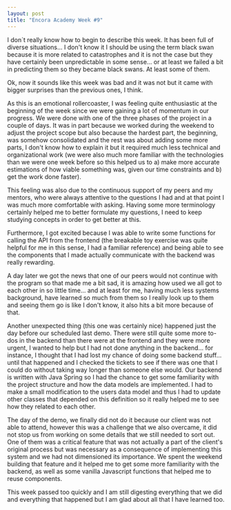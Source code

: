 ```yaml
---
layout: post
title: "Encora Academy Week #9"
---
```

I don´t really know how to begin to describe this week. It has been full of diverse situations... I don't know it I should be using the term black swan because it is more related to catastrophes and it is not the case but they have certainly been unpredictable in some sense... or at least we failed a bit in predicting them so they became black swans. At least some of them.

Ok, now it sounds like this week was bad and it was not but it came with bigger surprises than the previous ones, I think. 

As this is an emotional rollercoaster, I was feeling quite enthusiastic at the beginning of the week since we were gaining a lot of momentum in our progress. We were done with one of the three phases of the project in a couple of days. It was in part because we worked during the weekend to adjust the project scope but also because the hardest part, the beginning, was somehow consolidated and the rest was about adding some more parts, I don't know how to explain it but it required much less technical and organizational work (we were also much more familiar with the technologies than we were one week before so this helped us to a) make more accurate estimations of how viable something was, given our time constraints and b) get the work done faster).

This feeling was also due to the continuous support of my peers and my mentors, who were always attentive to the questions I had and at that point I was much more comfortable with asking. Having some more terminology certainly helped me to better formulate my questions, I need to keep studying concepts in order to get better at this.

Furthermore, I got excited because I was able to write some functions for calling the API from the frontend (the breakable toy exercise was quite helpful for me in this sense, I had a familiar reference) and being able to see the components that I made actually communicate with the backend was really rewarding.

A day later we got the news that one of our peers would not continue with the program so that made me a bit sad, it is amazing how used we all got to each other in so little time... and at least for me, having much less systems background, have learned so much from them so I really look up to them and seeing them go is like I don't know, it also hits a bit more because of that. 

Another unexpected thing (this one was certainly nice) happened just the day before our scheduled last demo. There were still quite some more to-dos in the backend than there were at the frontend and they were more urgent, I wanted to help but I had not done anything in the backend... for instance, I thought that I had lost my chance of doing some backend stuff... until that happened and I checked the tickets to see if there was one that I could do without taking way longer than someone else would. Our backend is written with Java Spring so I had the chance to get some familiarity with the project structure and how the data models are implemented. I had to make a small modification to the users data model and thus I had to update other classes that depended on this definition so it really helped me to see how they related to each other.

The day of the demo, we finally did not do it because our client was not able to attend, however this was a challenge that we also overcame, it did not stop us from working on some details that we still needed to sort out. One of them was a critical feature that was not actually a part of the client's original process but was necessary as a consequence of implementing this system and we had not dimensioned its importance. We spent the weekend building that feature and it helped me to get some more familiarity with the backend, as well as some vanilla Javascript functions that helped me to reuse components.

This week passed too quickly and I am still digesting everything that we did and everything that happened but I am glad about all that I have learned too.
